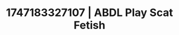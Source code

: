 ---
categories:
- Femme domination
- Glory hole
- Pinay
- Soft domination
- Whispers of pleasure
image: /assets/images/1747183327107.webp
layout: post
seo:
  description: Featured content with premium Scat Fetish, ABDL Play. HD images available.
  keywords: Scat Fetish, ABDL Play
  og_image: /assets/images/1747183327107.webp
  schema_type: VisualArtwork
tags:
- ABDL Play
- Scat Fetish
- '#1747183327107'
title: 1747183327107 | ABDL Play Scat Fetish
---